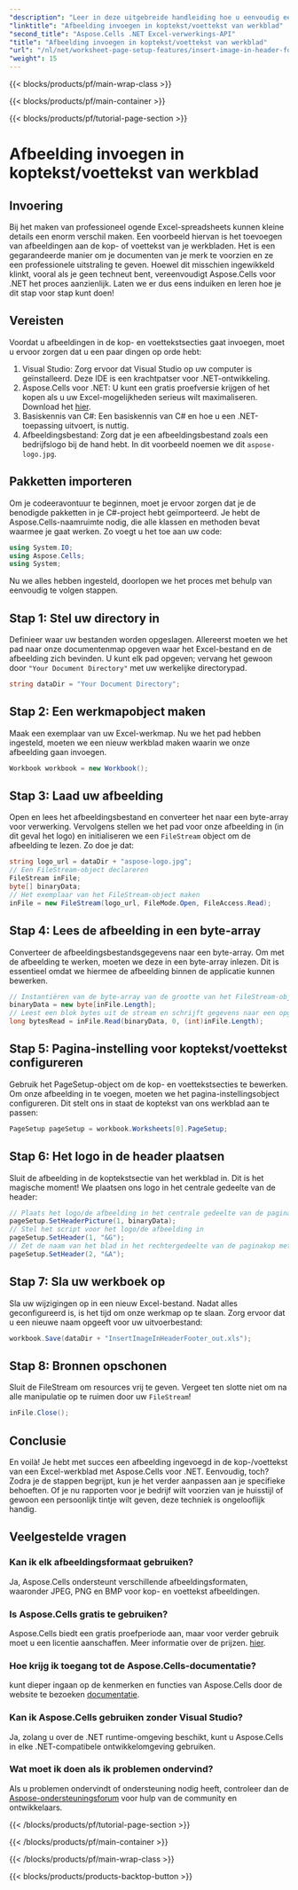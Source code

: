 ```yaml
---
"description": "Leer in deze uitgebreide handleiding hoe u eenvoudig een afbeelding in de kop-/voettekst kunt invoegen met Aspose.Cells voor .NET."
"linktitle": "Afbeelding invoegen in koptekst/voettekst van werkblad"
"second_title": "Aspose.Cells .NET Excel-verwerkings-API"
"title": "Afbeelding invoegen in koptekst/voettekst van werkblad"
"url": "/nl/net/worksheet-page-setup-features/insert-image-in-header-footer/"
"weight": 15
---
```


{{< blocks/products/pf/main-wrap-class >}}

{{< blocks/products/pf/main-container >}}

{{< blocks/products/pf/tutorial-page-section >}}

# Afbeelding invoegen in koptekst/voettekst van werkblad

## Invoering
Bij het maken van professioneel ogende Excel-spreadsheets kunnen kleine details een enorm verschil maken. Een voorbeeld hiervan is het toevoegen van afbeeldingen aan de kop- of voettekst van je werkbladen. Het is een gegarandeerde manier om je documenten van je merk te voorzien en ze een professionele uitstraling te geven. Hoewel dit misschien ingewikkeld klinkt, vooral als je geen techneut bent, vereenvoudigt Aspose.Cells voor .NET het proces aanzienlijk. Laten we er dus eens induiken en leren hoe je dit stap voor stap kunt doen!
## Vereisten
Voordat u afbeeldingen in de kop- en voettekstsecties gaat invoegen, moet u ervoor zorgen dat u een paar dingen op orde hebt:
1. Visual Studio: Zorg ervoor dat Visual Studio op uw computer is geïnstalleerd. Deze IDE is een krachtpatser voor .NET-ontwikkeling.
2. Aspose.Cells voor .NET: U kunt een gratis proefversie krijgen of het kopen als u uw Excel-mogelijkheden serieus wilt maximaliseren. Download het [hier](https://releases.aspose.com/cells/net/).
3. Basiskennis van C#: Een basiskennis van C# en hoe u een .NET-toepassing uitvoert, is nuttig.
4. Afbeeldingsbestand: Zorg dat je een afbeeldingsbestand zoals een bedrijfslogo bij de hand hebt. In dit voorbeeld noemen we dit `aspose-logo.jpg`.
## Pakketten importeren
Om je codeeravontuur te beginnen, moet je ervoor zorgen dat je de benodigde pakketten in je C#-project hebt geïmporteerd. Je hebt de Aspose.Cells-naamruimte nodig, die alle klassen en methoden bevat waarmee je gaat werken.
Zo voegt u het toe aan uw code:
```csharp
using System.IO;
using Aspose.Cells;
using System;
```
Nu we alles hebben ingesteld, doorlopen we het proces met behulp van eenvoudig te volgen stappen.
## Stap 1: Stel uw directory in
Definieer waar uw bestanden worden opgeslagen.
Allereerst moeten we het pad naar onze documentenmap opgeven waar het Excel-bestand en de afbeelding zich bevinden. U kunt elk pad opgeven; vervang het gewoon door `"Your Document Directory"` met uw werkelijke directorypad.
```csharp
string dataDir = "Your Document Directory";
```
## Stap 2: Een werkmapobject maken
Maak een exemplaar van uw Excel-werkmap.
Nu we het pad hebben ingesteld, moeten we een nieuw werkblad maken waarin we onze afbeelding gaan invoegen. 
```csharp
Workbook workbook = new Workbook();
```
## Stap 3: Laad uw afbeelding
Open en lees het afbeeldingsbestand en converteer het naar een byte-array voor verwerking.
Vervolgens stellen we het pad voor onze afbeelding in (in dit geval het logo) en initialiseren we een `FileStream` object om de afbeelding te lezen. Zo doe je dat:
```csharp
string logo_url = dataDir + "aspose-logo.jpg";
// Een FileStream-object declareren
FileStream inFile;
byte[] binaryData;
// Het exemplaar van het FileStream-object maken
inFile = new FileStream(logo_url, FileMode.Open, FileAccess.Read);
```
## Stap 4: Lees de afbeelding in een byte-array
Converteer de afbeeldingsbestandsgegevens naar een byte-array.
Om met de afbeelding te werken, moeten we deze in een byte-array inlezen. Dit is essentieel omdat we hiermee de afbeelding binnen de applicatie kunnen bewerken.
```csharp
// Instantiëren van de byte-array van de grootte van het FileStream-object
binaryData = new byte[inFile.Length];
// Leest een blok bytes uit de stream en schrijft gegevens naar een opgegeven buffer of byte-array.
long bytesRead = inFile.Read(binaryData, 0, (int)inFile.Length);
```
## Stap 5: Pagina-instelling voor koptekst/voettekst configureren
Gebruik het PageSetup-object om de kop- en voettekstsecties te bewerken.
Om onze afbeelding in te voegen, moeten we het pagina-instellingsobject configureren. Dit stelt ons in staat de koptekst van ons werkblad aan te passen:
```csharp
PageSetup pageSetup = workbook.Worksheets[0].PageSetup;
```
## Stap 6: Het logo in de header plaatsen
Sluit de afbeelding in de koptekstsectie van het werkblad in.
Dit is het magische moment! We plaatsen ons logo in het centrale gedeelte van de header:
```csharp
// Plaats het logo/de afbeelding in het centrale gedeelte van de paginaheader.
pageSetup.SetHeaderPicture(1, binaryData);
// Stel het script voor het logo/de afbeelding in
pageSetup.SetHeader(1, "&G");
// Zet de naam van het blad in het rechtergedeelte van de paginakop met het script
pageSetup.SetHeader(2, "&A");
```
## Stap 7: Sla uw werkboek op
Sla uw wijzigingen op in een nieuw Excel-bestand.
Nadat alles geconfigureerd is, is het tijd om onze werkmap op te slaan. Zorg ervoor dat u een nieuwe naam opgeeft voor uw uitvoerbestand:
```csharp
workbook.Save(dataDir + "InsertImageInHeaderFooter_out.xls");
```
## Stap 8: Bronnen opschonen
Sluit de FileStream om resources vrij te geven.
Vergeet ten slotte niet om na alle manipulatie op te ruimen door uw `FileStream`!
```csharp
inFile.Close();
```
## Conclusie
En voilà! Je hebt met succes een afbeelding ingevoegd in de kop-/voettekst van een Excel-werkblad met Aspose.Cells voor .NET. Eenvoudig, toch? Zodra je de stappen begrijpt, kun je het verder aanpassen aan je specifieke behoeften. Of je nu rapporten voor je bedrijf wilt voorzien van je huisstijl of gewoon een persoonlijk tintje wilt geven, deze techniek is ongelooflijk handig. 
## Veelgestelde vragen
### Kan ik elk afbeeldingsformaat gebruiken?
Ja, Aspose.Cells ondersteunt verschillende afbeeldingsformaten, waaronder JPEG, PNG en BMP voor kop- en voettekst afbeeldingen.
### Is Aspose.Cells gratis te gebruiken?
Aspose.Cells biedt een gratis proefperiode aan, maar voor verder gebruik moet u een licentie aanschaffen. Meer informatie over de prijzen. [hier](https://purchase.aspose.com/buy).
### Hoe krijg ik toegang tot de Aspose.Cells-documentatie?
kunt dieper ingaan op de kenmerken en functies van Aspose.Cells door de website te bezoeken [documentatie](https://reference.aspose.com/cells/net/).
### Kan ik Aspose.Cells gebruiken zonder Visual Studio?
Ja, zolang u over de .NET runtime-omgeving beschikt, kunt u Aspose.Cells in elke .NET-compatibele ontwikkelomgeving gebruiken.
### Wat moet ik doen als ik problemen ondervind?
Als u problemen ondervindt of ondersteuning nodig heeft, controleer dan de [Aspose-ondersteuningsforum](https://forum.aspose.com/c/cells/9) voor hulp van de community en ontwikkelaars.

{{< /blocks/products/pf/tutorial-page-section >}}

{{< /blocks/products/pf/main-container >}}

{{< /blocks/products/pf/main-wrap-class >}}

{{< blocks/products/products-backtop-button >}}